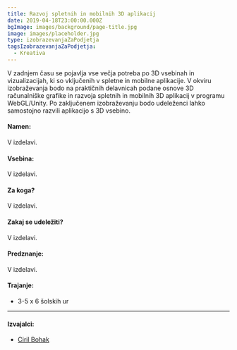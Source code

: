 ```yaml
---
title: Razvoj spletnih in mobilnih 3D aplikacij
date: 2019-04-18T23:00:00.000Z
bgImage: images/background/page-title.jpg
image: images/placeholder.jpg
type: izobrazevanjaZaPodjetja
tagsIzobrazevanjaZaPodjetja:
  - Kreativa
---
```

V zadnjem času se pojavlja vse večja potreba po 3D vsebinah in vizualizacijah, ki so vključenih v spletne in mobilne aplikacije. V okviru izobraževanja bodo na praktičnih delavnicah podane osnove 3D računalniške grafike in razvoja spletnih in mobilnih 3D aplikacij v programu WebGL/Unity. Po zaključenem izobraževanju bodo udeleženci lahko samostojno razvili aplikacijo s 3D vsebino.

#### Namen:

V izdelavi.

#### Vsebina:

V izdelavi.

#### Za koga?

V izdelavi.

#### Zakaj se udeležiti?

V izdelavi.

#### Predznanje:

V izdelavi.

#### Trajanje: 

* 3-5 x 6 šolskih ur

- - -

#### Izvajalci: 

* [Ciril Bohak](https://akademijafri.si/izvajalci/ciril-bohak/)
